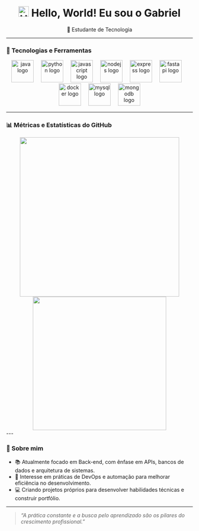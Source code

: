 <h1 align="center">
  <img src="https://media.giphy.com/media/hvRJCLFzcasrR4ia7z/giphy.gif" width="28" alt="Hello emoji" />
  Hello, World! Eu sou o Gabriel
</h1>

<p align="center">
  🚀 Estudante de Tecnologia <br/>
</p>

---

### 🧰 Tecnologias e Ferramentas

<div align="center">
  <img src="https://skillicons.dev/icons?i=java" height="60" alt="java logo" />
  <img width="12" />
  <img src="https://skillicons.dev/icons?i=py" height="60" alt="python logo" />
  <img width="12" />
  <img src="https://skillicons.dev/icons?i=js" height="60" alt="javascript logo" />
  <img width="12" />
  <img src="https://skillicons.dev/icons?i=nodejs" height="60" alt="nodejs logo" />
  <img width="12" />
  <img src="https://skillicons.dev/icons?i=express" height="60" alt="express logo" />
  <img width="12" />
  <img src="https://skillicons.dev/icons?i=fastapi" height="60" alt="fastapi logo" />
  <img width="12" />
  <img src="https://skillicons.dev/icons?i=docker" height="60" alt="docker logo" />
  <img width="12" />
  <img src="https://skillicons.dev/icons?i=mysql" height="60" alt="mysql logo" />
  <img width="12" />
  <img src="https://skillicons.dev/icons?i=mongodb" height="60" alt="mongodb logo" />
</div>

---

### 📊 Métricas e Estatísticas do GitHub

<div align="center">

  <img  width="430" src="https://github-readme-stats.vercel.app/api?username=g-sts&show_icons=true&theme=tokyonight&locale=pt-br&hide_border=true&token=SEU_TOKEN"/>

  <div width=10%></div>

  <img  width="360" src="https://github-readme-stats.vercel.app/api/top-langs/?username=g-sts&layout=compact&theme=tokyonight&locale=pt-br&custom_title=Linguagens+Mais+Usadas&langs_count=6&hide_border=true"/>

</div>
---

### 💬 Sobre mim

- 📚 Atualmente focado em Back-end, com ênfase em APIs, bancos de dados e arquitetura de sistemas.
- 🔄 Interesse em práticas de DevOps e automação para melhorar eficiência no desenvolvimento.
- 💻 Criando projetos próprios para desenvolver habilidades técnicas e construir portfólio.

---

> _“A prática constante e a busca pelo aprendizado são os pilares do crescimento profissional.”_
